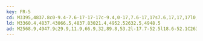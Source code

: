 ```yaml
---
key: FR-5
cd: M3395,4837.8c0-9.4-7.6-17-17-17c-9.4,0-17,7.6-17,17s7.6,17,17,17l0,0C3387.4,4854.8,3395,4847.2,3395,4837.8z
ld: M3360.4,4837.43066.5,4837.83021.4,4952.52632.5,4948.5
ad: M2568.9,4947.9c29.9,11.9,66.9,32,89.8,53.2l-17.7-52.5l18.6-52.1C2636.2,4917.2,2598.9,4936.6,2568.9,4947.9z
---
```


